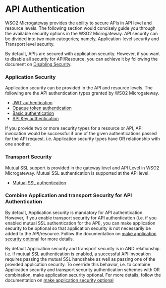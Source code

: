 # API Authentication

WSO2 Microgateway provides the ability to secure APIs in API level and resource levels. The following section would concisely guide you through the available security options in the WSO2 Microgateway. API security can be divided into two main categories; namely, Application-level security and Transport level security.

By default, APIs are secured with application security. However, if you want to disable all security for API/Resource, you can achieve it by following the document on [Disabling Security]({{base_path}}/publish/security/api-authentication/api-authentication/).

### Application Security

Application security can be provided in the API and resource levels. The following are the API authentication types granted by WSO2 Microgateway.

-   [JWT authentication]({{base_path}}/publish/security/api-authentication/secure-apis-using-oauth2.0-access-tokens/secure-apis-using-jwt-self-contained-jwt/)
-   [Opaque token authentication]({{base_path}}/publish/security/api-authentication/secure-apis-using-oauth2.0-access-tokens/secure-apis-using-opaque-tokens/)
-   [Basic authentication]({{base_path}}/publish/security/api-authentication/basic-authentication/)
-   [API Key authentication]({{base_path}}/publish/security/api-authentication/api-key-authentication/)

If you provide two or more security types for a resource or API, API invocation would be successful if one of the given authentications passed for the API request. i.e. Application security types have OR relationship with one another.

### Transport Security

Mutual SSL support is provided in the gateway level and API Level in WSO2 Microgateway. Mutual SSL authentication is supported at the API level.

-   [Mutual SSL authentication]({{base_path}}/deploy/api-microgateway/security/api-authentication/mutual-ssl-authentication/)

### Combine Application and transport Security for API Authentication

By default, Application security is mandatory for API authentication. However, if you enable transport security for API authentication (i.e. if you enabled mutual SSL authentication for the API), you can make application security to be optional so that application security is not necessarily be added to the API/resource. Follow the documentation on [make application security optional]({{base_path}}/deploy/api-microgateway/security/api-authentication/making-application-security-optional/) for more details.

By default Application security and transport security is in AND relationship. i.e. if mutual SSL authentication is enabled, a successful API invocation requires passing the mutual SSL handshake as well as passing one of the provided application security. To override this behavior, i.e. to combine Application security and transport security authentication schemes with OR combination, make application security optional. For more details, follow the documentation on [make application security optional]({{base_path}}/deploy/api-microgateway/security/api-authentication/making-application-security-optional/)

